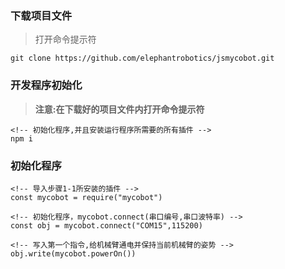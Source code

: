 ### 下载项目文件
> 打开命令提示符
```
git clone https://github.com/elephantrobotics/jsmycobot.git
```

### 开发程序初始化
> **注意:在下载好的项目文件内打开命令提示符**
```
<!-- 初始化程序,并且安装运行程序所需要的所有插件 -->
npm i
```

### 初始化程序
```
<!-- 导入步骤1-1所安装的插件 -->
const mycobot = require("mycobot")

<!-- 初始化程序，mycobot.connect(串口编号,串口波特率) -->
const obj = mycobot.connect("COM15",115200)

<!-- 写入第一个指令,给机械臂通电并保持当前机械臂的姿势 -->
obj.write(mycobot.powerOn())
```